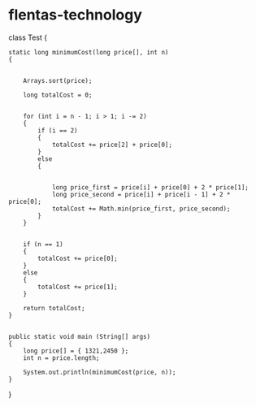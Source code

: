 # flentas-technology



class   Test 
{ 
	

	static long minimumCost(long price[], int n) 
	{ 
	
		
		Arrays.sort(price); 
		
		long totalCost = 0; 
	

		for (int i = n - 1; i > 1; i -= 2) 
		{ 
			if (i == 2) 
			{ 
				totalCost += price[2] + price[0]; 
			} 
			else
			{ 
	
			
				long price_first = price[i] + price[0] + 2 * price[1]; 
				long price_second = price[i] + price[i - 1] + 2 * price[0]; 
				totalCost += Math.min(price_first, price_second); 
			} 
		} 
	
	 
		if (n == 1) 
		{ 
			totalCost += price[0]; 
		} 
		else
		{ 
			totalCost += price[1]; 
		} 
	
		return totalCost; 
	} 
	
	
	public static void main (String[] args) 
	{ 
		long price[] = { 1321,2450 }; 
		int n = price.length; 
	
		System.out.println(minimumCost(price, n)); 
	} 
} 











